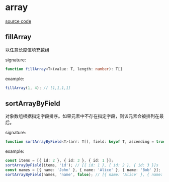 # array

[source code](https://github.com/CiroLee/utils-gear/blob/main/src/array.ts)

## fillArray

以任意长度值填充数组

signature:

```ts
function fillArray<T>(value: T, length: number): T[]
```

example:

```ts
fillArray(1, 4); // [1,1,1,1]
```

## sortArrayByField
     
对象数组根据指定字段排序。如果元素中不存在指定字段，则该元素会被排列在最后。            

signature:     
```ts
function sortArrayByField<T>(arr: T[], field: keyof T, ascending = true): T[]
```

example:      
```ts
const items = [{ id: 2 }, { id: 3 }, { id: 1 }];
sortArrayByField(items, 'id'); // [{ id: 1 }, { id: 2 }, { id: 3 }]s
const names = [{ name: 'John' }, { name: 'Alice' }, { name: 'Bob' }];
sortArrayByField(names, 'name', false); // [{ name: 'Alice' }, { name: 'Bob' }, { name: 'John' }]
```